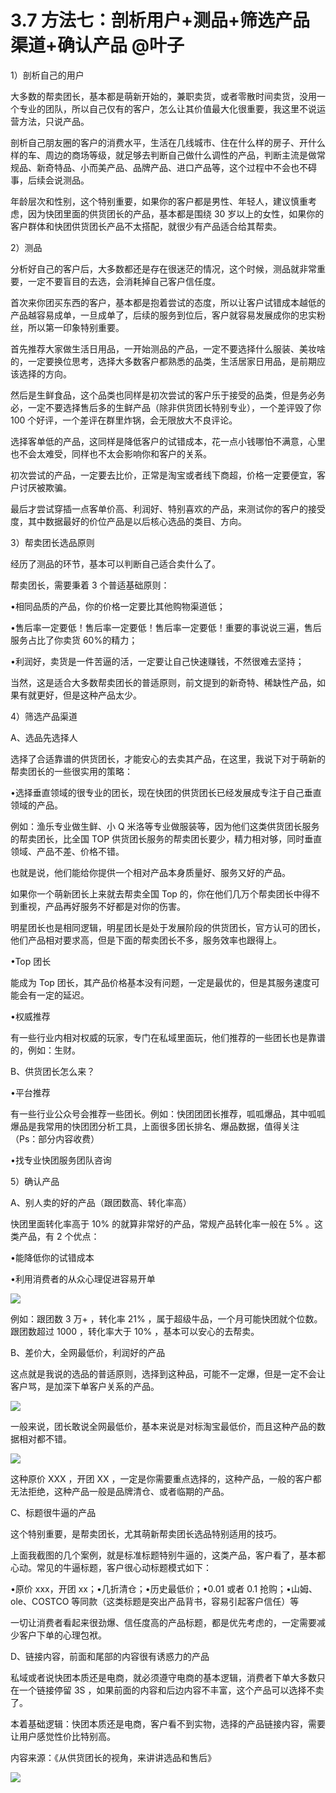 # 3.7 方法七：剖析用户+测品+筛选产品渠道+确认产品 @叶子

1）剖析自己的用户

大多数的帮卖团长，基本都是萌新开始的，兼职卖货，或者零散时间卖货，没用一个专业的团队，所以自己仅有的客户，怎么让其价值最大化很重要，我这里不说运营方法，只说产品。

剖析自己朋友圈的客户的消费水平，生活在几线城市、住在什么样的房子、开什么样的车、周边的商场等级，就足够去判断自己做什么调性的产品，判断主流是做常规品、新奇特品、小而美产品、品牌产品、进口产品等，这个过程中不会也不碍事，后续会说测品。

年龄层次和性别，这个特别重要，如果你的客户都是男性、年轻人，建议慎重考虑，因为快团里面的供货团长的产品，基本都是围绕 30 岁以上的女性，如果你的客户群体和快团供货团长产品不太搭配，就很少有产品适合给其帮卖。

2）测品

分析好自己的客户后，大多数都还是存在很迷茫的情况，这个时候，测品就非常重要，一定不要盲目的去选，会消耗掉自己客户信任度。

首次来你团买东西的客户，基本都是抱着尝试的态度，所以让客户试错成本越低的产品越容易成单，一旦成单了，后续的服务到位后，客户就容易发展成你的忠实粉丝，所以第一印象特别重要。

首先推荐大家做生活日用品，一开始测品的产品，一定不要选择什么服装、美妆啥的，一定要换位思考，选择大多数客户都熟悉的品类，生活居家日用品，是前期应该选择的方向。

然后是生鲜食品，这个品类也同样是初次尝试的客户乐于接受的品类，但是务必务必，一定不要选择售后多的生鲜产品（除非供货团长特别专业），一个差评毁了你 100 个好评，一个差评在群里炸锅，会无限放大不良评论。

选择客单低的产品，这同样是降低客户的试错成本，花一点小钱哪怕不满意，心里也不会太难受，同样也不太会影响你和客户的关系。

初次尝试的产品，一定要去比价，正常是淘宝或者线下商超，价格一定要便宜，客户讨厌被欺骗。

最后才尝试穿插一点客单价高、利润好、特别喜欢的产品，来测试你的客户的接受度，其中数据最好的价位产品是以后核心选品的类目、方向。

3）帮卖团长选品原则

经历了测品的环节，基本可以判断自己适合卖什么了。

帮卖团长，需要秉着 3 个普适基础原则：

•相同品质的产品，你的价格一定要比其他购物渠道低；

•售后率一定要低！售后率一定要低！售后率一定要低！重要的事说说三遍，售后服务占比了你卖货 60%的精力；

•利润好，卖货是一件苦逼的活，一定要让自己快速赚钱，不然很难去坚持；

当然，这是适合大多数帮卖团长的普适原则，前文提到的新奇特、稀缺性产品，如果有就更好，但是这种产品太少。

4）筛选产品渠道

A、选品先选择人

选择了合适靠谱的供货团长，才能安心的去卖其产品，在这里，我说下对于萌新的帮卖团长的一些很实用的策略：

•选择垂直领域的很专业的团长，现在快团的供货团长已经发展成专注于自己垂直领域的产品。

例如：渔乐专业做生鲜、小 Q 米洛等专业做服装等，因为他们这类供货团长服务的帮卖团长，比全国 TOP 供货团长服务的帮卖团长要少，精力相对够，同时垂直领域、产品不差、价格不错。

也就是说，他们能给你提供一个相对产品本身质量好、服务又好的产品。

如果你一个萌新团长上来就去帮卖全国 Top 的，你在他们几万个帮卖团长中得不到重视，产品再好服务不好都是对你的伤害。

明星团长也是相同逻辑，明星团长是处于发展阶段的供货团长，官方认可的团长，他们产品相对要求高，但是下面的帮卖团长不多，服务效率也跟得上。

•Top 团长

能成为 Top 团长，其产品价格基本没有问题，一定是最优的，但是其服务速度可能会有一定的延迟。

•权威推荐

有一些行业内相对权威的玩家，专门在私域里面玩，他们推荐的一些团长也是靠谱的，例如：生财。

B、供货团长怎么来？

•平台推荐

有一些行业公众号会推荐一些团长。例如：快团团团长推荐，呱呱爆品，其中呱呱爆品是我常用的快团团分析工具，上面很多团长排名、爆品数据，值得关注（Ps：部分内容收费）

•找专业快团服务团队咨询

5）确认产品

A、别人卖的好的产品（跟团数高、转化率高）

快团里面转化率高于 10% 的就算非常好的产品，常规产品转化率一般在 5% 。这类产品，有 2 个优点：

•能降低你的试错成本

•利用消费者的从众心理促进容易开单

![](img/19e2ff3e3fc0e4e1849ed68bff1c27f5.png)

例如：跟团数 3 万+ ，转化率 21% ，属于超级牛品，一个月可能快团就个位数。跟团数超过 1000 ，转化率大于 10% ，基本可以安心的去帮卖。

B、差价大，全网最低价，利润好的产品

这点就是我说的选品的普适原则，选择到这种品，可能不一定爆，但是一定不会让客户骂，是加深下单客户关系的产品。

![](img/6d89c526677cd6d0ceebc940cb57f143.png)

一般来说，团长敢说全网最低价，基本来说是对标淘宝最低价，而且这种产品的数据相对都不错。

![](img/ffa08976145cc2f71f7d5f3c5f751f29.png)

这种原价 XXX ，开团 XX ，一定是你需要重点选择的，这种产品，一般的客户都无法拒绝，这种产品一般是品牌清仓、或者临期的产品。

C、标题很牛逼的产品

这个特别重要，是帮卖团长，尤其萌新帮卖团长选品特别适用的技巧。

上面我截图的几个案例，就是标准标题特别牛逼的，这类产品，客户看了，基本都心动。常见的牛逼标题，客户很心动标题模式如下：

•原价 xxx，开团 xx；•几折清仓；•历史最低价；•0.01 或者 0.1 抢购；•山姆、ole、COSTCO 等同款（这类标题是突出产品背书，容易引起客户信任）等

一切让消费者看起来很劲爆、信任度高的产品标题，都是优先考虑的，一定需要减少客户下单的心理包袱。

D、链接内容，前面和尾部的内容很有诱惑力的产品

私域或者说快团本质还是电商，就必须遵守电商的基本逻辑，消费者下单大多数只在一个链接停留 3S ，如果前面的内容和后边内容不丰富，这个产品可以选择不卖了。

本着基础逻辑：快团本质还是电商，客户看不到实物，选择的产品链接内容，需要让用户感觉性价比特别高。

内容来源：《从供货团长的视角，来讲讲选品和售后》

![](img/dd92b07373c3325b41989991c0898588.png)